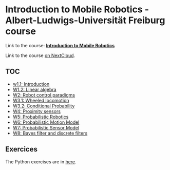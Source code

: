 # Introduction to Mobile Robotics - Albert-Ludwigs-Universität Freiburg course

Link to the course: [**Introduction to Mobile Robotics**](http://ais.informatik.uni-freiburg.de/teaching/ss19/robotics/)

Link to the course [on NextCloud](https://ikea.octanis.ch/index.php/apps/files/?dir=/Octanis%20Instruments/Engineering/Courses/1%20Intro%20to%20Mobile%20Robotics&fileid=84560).

## TOC

- [w1.1: Introduction](./theory/w1/introduction.md)
- [W1.2: Linear algebra](./theory/w1/linear-algebra.md)
- [W2: Robot control paradigms](./theory/w2/control-paradigms.md)
- [W3.1: Wheeled locomotion](./theory/w3/wheeled-locomotion.md)
- [W3.2: Conditional Probability](./theory/w3/conditional-probability.md)
- [W4: Proximity sensors](./theory/w4/proximity-sensors.md)
- [W5: Probabilistic Robotics](./theory/w5/probabilistic-robotics.md)
- [W6: Probabilistic Motion Model](./theory/w6/probabilistic-motion-model.md)
- [W7: Probabilistic Sensor Model](./theory/w7/probabilistic-sensor-model.md)
- [W8: Bayes filter and discrete filters](./theory/w8/filters.md)

## Exercices

The Python exercises are in [here](./exercices).
